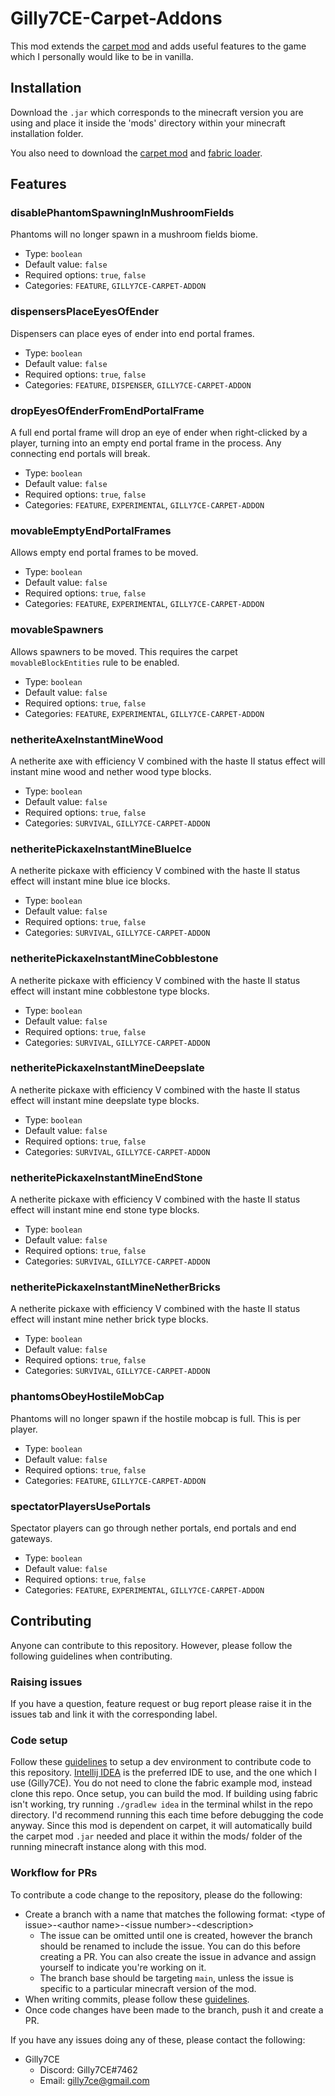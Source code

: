 # Gilly7CE-Carpet-Addons

This mod extends the [carpet mod](https://github.com/gnembon/fabric-carpet) and adds useful features to the game which I personally would like to be in vanilla.

## Installation

Download the `.jar` which corresponds to the minecraft version you are using and place it inside the 'mods' directory within your minecraft installation folder.

You also need to download the [carpet mod](https://github.com/gnembon/fabric-carpet) and [fabric loader](https://fabricmc.net/).

## Features

### disablePhantomSpawningInMushroomFields

Phantoms will no longer spawn in a mushroom fields biome.

- Type: `boolean`
- Default value: `false`
- Required options: `true`, `false`
- Categories: `FEATURE`, `GILLY7CE-CARPET-ADDON`

### dispensersPlaceEyesOfEnder

Dispensers can place eyes of ender into end portal frames.

- Type: `boolean`
- Default value: `false`
- Required options: `true`, `false`
- Categories: `FEATURE`, `DISPENSER`, `GILLY7CE-CARPET-ADDON`

### dropEyesOfEnderFromEndPortalFrame

A full end portal frame will drop an eye of ender when right-clicked by a player, turning into an empty end portal frame in the process. Any connecting end portals will break.

- Type: `boolean`
- Default value: `false`
- Required options: `true`, `false`
- Categories: `FEATURE`, `EXPERIMENTAL`, `GILLY7CE-CARPET-ADDON`

### movableEmptyEndPortalFrames

Allows empty end portal frames to be moved.

- Type: `boolean`
- Default value: `false`
- Required options: `true`, `false`
- Categories: `FEATURE`, `EXPERIMENTAL`, `GILLY7CE-CARPET-ADDON`

### movableSpawners

Allows spawners to be moved.
This requires the carpet `movableBlockEntities` rule to be enabled.

- Type: `boolean`
- Default value: `false`
- Required options: `true`, `false`
- Categories: `FEATURE`, `EXPERIMENTAL`, `GILLY7CE-CARPET-ADDON`

### netheriteAxeInstantMineWood

A netherite axe with efficiency V combined with the haste II status effect will instant mine wood and nether wood type blocks.

- Type: `boolean`
- Default value: `false`
- Required options: `true`, `false`
- Categories: `SURVIVAL`, `GILLY7CE-CARPET-ADDON`

### netheritePickaxeInstantMineBlueIce

A netherite pickaxe with efficiency V combined with the haste II status effect will instant mine blue ice blocks.

- Type: `boolean`
- Default value: `false`
- Required options: `true`, `false`
- Categories: `SURVIVAL`, `GILLY7CE-CARPET-ADDON`

### netheritePickaxeInstantMineCobblestone

A netherite pickaxe with efficiency V combined with the haste II status effect will instant mine cobblestone type blocks.

- Type: `boolean`
- Default value: `false`
- Required options: `true`, `false`
- Categories: `SURVIVAL`, `GILLY7CE-CARPET-ADDON`

### netheritePickaxeInstantMineDeepslate

A netherite pickaxe with efficiency V combined with the haste II status effect will instant mine deepslate type blocks.

- Type: `boolean`
- Default value: `false`
- Required options: `true`, `false`
- Categories: `SURVIVAL`, `GILLY7CE-CARPET-ADDON`

### netheritePickaxeInstantMineEndStone

A netherite pickaxe with efficiency V combined with the haste II status effect will instant mine end stone type blocks.

- Type: `boolean`
- Default value: `false`
- Required options: `true`, `false`
- Categories: `SURVIVAL`, `GILLY7CE-CARPET-ADDON`

### netheritePickaxeInstantMineNetherBricks

A netherite pickaxe with efficiency V combined with the haste II status effect will instant mine nether brick type blocks.

- Type: `boolean`
- Default value: `false`
- Required options: `true`, `false`
- Categories: `SURVIVAL`, `GILLY7CE-CARPET-ADDON`

### phantomsObeyHostileMobCap

Phantoms will no longer spawn if the hostile mobcap is full. This is per player.

- Type: `boolean`
- Default value: `false`
- Required options: `true`, `false`
- Categories: `FEATURE`, `GILLY7CE-CARPET-ADDON`

### spectatorPlayersUsePortals

Spectator players can go through nether portals, end portals and end gateways.

- Type: `boolean`
- Default value: `false`
- Required options: `true`, `false`
- Categories: `FEATURE`, `EXPERIMENTAL`, `GILLY7CE-CARPET-ADDON`

## Contributing

Anyone can contribute to this repository. However, please follow the following guidelines when contributing.

### Raising issues

If you have a question, feature request or bug report please raise it in the issues tab and link it with the corresponding label.

### Code setup

Follow these [guidelines](https://fabricmc.net/wiki/tutorial:setup) to setup a dev environment to contribute code to this repository. [Intellij IDEA](https://www.jetbrains.com/idea/download/#section=windows) is the preferred IDE to use, and the one which I use (Gilly7CE). You do not need to clone the fabric example mod, instead clone this repo. Once setup, you can build the mod. If building using fabric isn't working, try running `./gradlew idea` in the terminal whilst in the repo directory. I'd recommend running this each time before debugging the code anyway. Since this mod is dependent on carpet, it will automatically build the carpet mod `.jar` needed and place it within the mods/ folder of the running minecraft instance along with this mod.

### Workflow for PRs

To contribute a code change to the repository, please do the following:

- Create a branch with a name that matches the following format: \<type of issue>-\<author name>-\<issue number>-\<description>
  - The issue can be omitted until one is created, however the branch should be renamed to include the issue. You can do this before creating a PR. You can also create the issue in advance and assign yourself to indicate you're working on it.
  - The branch base should be targeting `main`, unless the issue is specific to a particular minecraft version of the mod.
- When writing commits, please follow these [guidelines](https://initialcommit.com/blog/git-commit-messages-best-practices).
- Once code changes have been made to the branch, push it and create a PR.

If you have any issues doing any of these, please contact the following:

- Gilly7CE
  - Discord: Gilly7CE#7462
  - Email: gilly7ce@gmail.com
